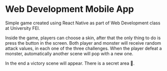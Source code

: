 # Web Development Mobile App

Simple game created using React Native as part of Web Development class at University FEI.

Inside the game, players can choose a skin, after that the only thing to do is press the button in the screen. Both player and monster will receive random attack values, in each one of the three challenges. When the player defeat a monster, automatically another scene will pop with a new one.

In the end a victory scene will appear. There is a secret area 🤫.
